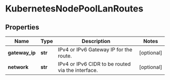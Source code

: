 # KubernetesNodePoolLanRoutes

## Properties
| Name | Type | Description | Notes |
| ------------ | ------------- | ------------- | ------------- |
| **gateway_ip** | **str** | IPv4 or IPv6 Gateway IP for the route. | [optional]  |
| **network** | **str** | IPv4 or IPv6 CIDR to be routed via the interface. | [optional]  |


